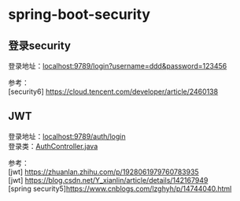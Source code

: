 # spring-boot-security

## 登录security

登录地址：<localhost:9789/login?username=ddd&password=123456>

参考：  
[security6] <https://cloud.tencent.com/developer/article/2460138>

## JWT
登录地址：<localhost:9789/auth/login>  
登录类：[AuthController.java](src%2Fmain%2Fjava%2Fcom%2Fexample%2Fspringbootsecurityjwt%2Fcontroller%2FAuthController.java)

参考：  
[jwt] <https://zhuanlan.zhihu.com/p/1928061979760783935>  
[jwt] <https://blog.csdn.net/Y_xianlin/article/details/142167949>  
[spring security5]<https://www.cnblogs.com/lzghyh/p/14744040.html>  


